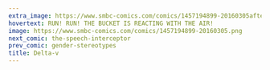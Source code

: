 ```yaml
---
extra_image: https://www.smbc-comics.com/comics/1457194899-20160305after.png
hovertext: RUN! RUN! THE BUCKET IS REACTING WITH THE AIR!
image: https://www.smbc-comics.com/comics/1457194899-20160305.png
next_comic: the-speech-interceptor
prev_comic: gender-stereotypes
title: Delta-v
---
```


